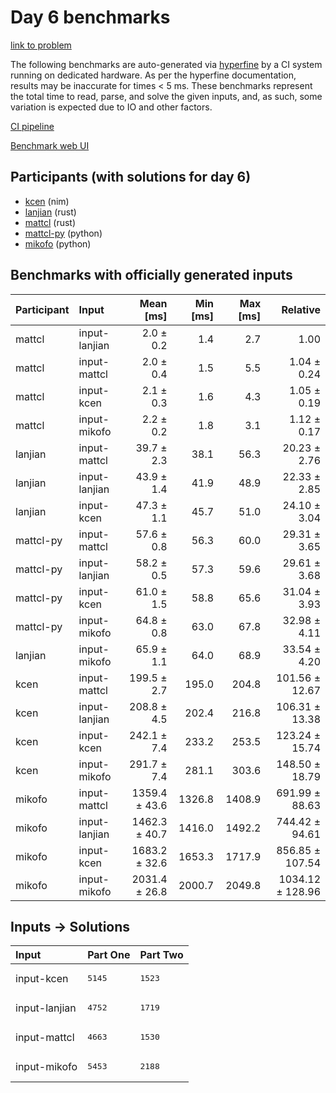 # Day 6 benchmarks

[link to problem](https://adventofcode.com/2024/day/6)

The following benchmarks are auto-generated via
[hyperfine](https://github.com/sharkdp/hyperfine) by a CI system running on
dedicated hardware. As per the hyperfine documentation, results may be
inaccurate for times < 5 ms. These benchmarks represent the total time to read,
parse, and solve the given inputs, and, as such, some variation is expected due
to IO and other factors.

[CI pipeline](http://ci.papercode.net:8080/teams/main/pipelines/aoc2024)

[Benchmark web UI](https://aoc.ancalagon.black)


## Participants (with solutions for day 6)

- [kcen](https://github.com/kcen/aoc2024) (nim)
- [lanjian](https://github.com/lanjian/aoc-2024) (rust)
- [mattcl](https://github.com/mattcl/aoc2024) (rust)
- [mattcl-py](https://github.com/mattcl/aoc2024-py) (python)
- [mikofo](https://github.com/mikofo/aoc2024) (python)


## Benchmarks with officially generated inputs

| Participant | Input | Mean [ms] | Min [ms] | Max [ms] | Relative |
|:---|:---|---:|---:|---:|---:|
| mattcl | input-lanjian | 2.0 ± 0.2 | 1.4 | 2.7 | 1.00 |
| mattcl | input-mattcl | 2.0 ± 0.4 | 1.5 | 5.5 | 1.04 ± 0.24 |
| mattcl | input-kcen | 2.1 ± 0.3 | 1.6 | 4.3 | 1.05 ± 0.19 |
| mattcl | input-mikofo | 2.2 ± 0.2 | 1.8 | 3.1 | 1.12 ± 0.17 |
| lanjian | input-mattcl | 39.7 ± 2.3 | 38.1 | 56.3 | 20.23 ± 2.76 |
| lanjian | input-lanjian | 43.9 ± 1.4 | 41.9 | 48.9 | 22.33 ± 2.85 |
| lanjian | input-kcen | 47.3 ± 1.1 | 45.7 | 51.0 | 24.10 ± 3.04 |
| mattcl-py | input-mattcl | 57.6 ± 0.8 | 56.3 | 60.0 | 29.31 ± 3.65 |
| mattcl-py | input-lanjian | 58.2 ± 0.5 | 57.3 | 59.6 | 29.61 ± 3.68 |
| mattcl-py | input-kcen | 61.0 ± 1.5 | 58.8 | 65.6 | 31.04 ± 3.93 |
| mattcl-py | input-mikofo | 64.8 ± 0.8 | 63.0 | 67.8 | 32.98 ± 4.11 |
| lanjian | input-mikofo | 65.9 ± 1.1 | 64.0 | 68.9 | 33.54 ± 4.20 |
| kcen | input-mattcl | 199.5 ± 2.7 | 195.0 | 204.8 | 101.56 ± 12.67 |
| kcen | input-lanjian | 208.8 ± 4.5 | 202.4 | 216.8 | 106.31 ± 13.38 |
| kcen | input-kcen | 242.1 ± 7.4 | 233.2 | 253.5 | 123.24 ± 15.74 |
| kcen | input-mikofo | 291.7 ± 7.4 | 281.1 | 303.6 | 148.50 ± 18.79 |
| mikofo | input-mattcl | 1359.4 ± 43.6 | 1326.8 | 1408.9 | 691.99 ± 88.63 |
| mikofo | input-lanjian | 1462.3 ± 40.7 | 1416.0 | 1492.2 | 744.42 ± 94.61 |
| mikofo | input-kcen | 1683.2 ± 32.6 | 1653.3 | 1717.9 | 856.85 ± 107.54 |
| mikofo | input-mikofo | 2031.4 ± 26.8 | 2000.7 | 2049.8 | 1034.12 ± 128.96 |


## Inputs -> Solutions

| Input | Part One | Part Two |
|:---|:---|:---|
|input-kcen|<pre>5145</pre>|<pre>1523</pre>|
|input-lanjian|<pre>4752</pre>|<pre>1719</pre>|
|input-mattcl|<pre>4663</pre>|<pre>1530</pre>|
|input-mikofo|<pre>5453</pre>|<pre>2188</pre>|